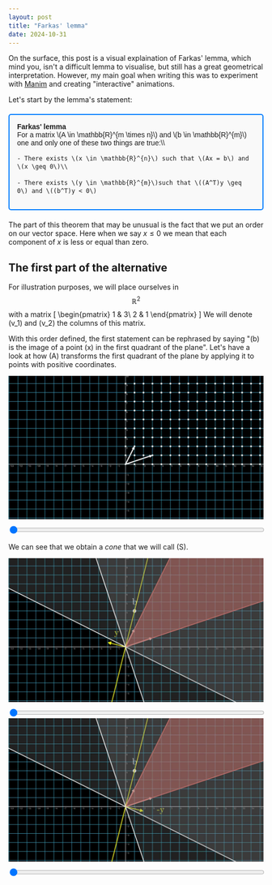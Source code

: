 ```yaml
---
layout: post
title: "Farkas' lemma"
date: 2024-10-31
---
```


<head>
    <!-- Other head elements -->
    <script src="https://polyfill.io/v3/polyfill.min.js?features=es6"></script>
    <script id="MathJax-script" async src="https://cdn.jsdelivr.net/npm/mathjax@3/es5/tex-mml-chtml.js"></script>
</head>


<!-- CSS for the animations and sliders -->
<style>
    /* Make sliders fit the width of their container */
    input[type="range"] {
        width: 100%; /* Full width */
        margin-top: 10px; /* Add some space above */
    }
    #image-container-1, #image-container-2, #image-container-3 {
        width: 100%; /* Make containers full width */
        text-align: center; /* Center the images */
    }
    img {
        max-width: 100%; /* Responsive images */
        height: auto; /* Maintain aspect ratio */
    }
</style>

<!-- CSS for the theorem boxes-->
<style>
    .theorem {
        border: 2px solid #007BFF;
        border-radius: 5px;
        background-color: #f9f9f9;
        padding: 15px;
        margin: 20px 0;
        font-family: Arial, sans-serif;
    }

    .theorem h4 {
        margin: 0;
        font-weight: bold;
    }
</style>

<!-- Content with LaTeX -->
On the surface, this post is a visual explaination of Farkas' lemma, which mind you, isn't a difficult lemma to visualise, but still has a great geometrical interpretation. However, my main goal when writing this was to experiment with [Manim](https://www.manim.community/) and creating "interactive" animations. 

Let's start by the lemma's statement:

<div class="theorem">
    <h4>Farkas' lemma</h4>
    For a matrix \(A \in \mathbb{R}^{m \times n}\) and \(b \in \mathbb{R}^{m}\) one and only one of these two things are true:\\

    - There exists \(x \in \mathbb{R}^{n}\) such that \(Ax = b\) and \(x \geq 0\)\\

    - There exists \(y \in \mathbb{R}^{m}\)such that \((A^T)y \geq 0\) and \((b^T)y < 0\)
</div>

The part of this theorem that may be unusual is the fact that we put an order on our vector space. Here when we say $x \leq 0$ we mean that each component of $x$ is less or equal than zero.

## The first part of the alternative

For illustration purposes, we will place ourselves in $$\mathbb{R}^2$$ with a matrix 
\[
\begin{pmatrix}
1 & 3\\
2 & 1
\end{pmatrix}
\]
We will denote \(v_1\) and \(v_2\) the columns of this matrix.

With this order defined, the first statement can be rephrased by saying "\(b\) is the image of a point \(x\) in the first quadrant of the plane". Let's have a look at how \(A\) transforms the first quadrant of the plane by applying it to points with positive coordinates.

<!-- Animation 1 -->
<div id="image-container-1">
    <img id="animation-image-1" src="/assets/farkas/shear_frames/frame0001.jpg" alt="Animation Frame 1">
</div>
<input type="range" id="slider-1" min="1" max="300" value="1" step="1">

We can see that we obtain a *cone* that we will call \(S\).

<!-- Animation 2 -->
<div id="image-container-2">
    <img id="animation-image-2" src="/assets/farkas/hp_frames/frame0001.jpg" alt="Animation Frame 2">
</div>
<input type="range" id="slider-2" min="1" max="300" value="1" step="1">

<!-- Animation 3 -->
<div id="image-container-3">
    <img id="animation-image-3" src="/assets/farkas/flippedy_frames/frame0001.jpg" alt="Animation Frame 3">
</div>
<input type="range" id="slider-3" min="1" max="200" value="1" step="1">


<!-- JavaScript Code -->
<script>
    /**
     * Function to initialize the frame-by-frame animation with a slider.
     */
    function initFrameAnimation(framePath, totalFrames, imageElementId, sliderElementId) {
        const animationImage = document.getElementById(imageElementId);
        const slider = document.getElementById(sliderElementId);

        if (!animationImage || !slider) {
            console.error('Invalid element IDs provided.');
            return;
        }

        slider.min = 1;
        slider.max = totalFrames;
        slider.value = 1;
        slider.step = 1;

        function getFrameSrc(frameNumber) {
            const frameString = String(frameNumber).padStart(4, '0');
            return framePath + frameString + '.jpg';
        }

        slider.addEventListener('input', function() {
            const frameNumber = parseInt(slider.value);
            animationImage.src = getFrameSrc(frameNumber);
        });

        function preloadImages(start, end) {
            for (let i = start; i <= end; i++) {
                const img = new Image();
                img.src = getFrameSrc(i);
            }
        }

        preloadImages(1, Math.min(totalFrames, 10));
    }

    // Initialize animations
    initFrameAnimation('/assets/farkas/flippedy_frames/frame', 52, 'animation-image-3', 'slider-3');
    initFrameAnimation('/assets/farkas/hp_frames/frame', 50, 'animation-image-2', 'slider-2');
    initFrameAnimation('/assets/farkas/shear_frames/frame', 95, 'animation-image-1', 'slider-1');
</script>
